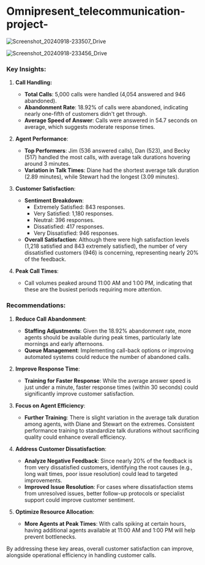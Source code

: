 # Omnipresent_telecommunication-project-
![Screenshot_20240918-233507_Drive](https://github.com/user-attachments/assets/d7969a60-1869-4021-9e88-27debef498ba)

![Screenshot_20240918-233456_Drive](https://github.com/user-attachments/assets/c0d91eab-2f97-4bd5-bf36-660a2a35d196)

### **Key Insights:**
1. **Call Handling:**
   - **Total Calls**: 5,000 calls were handled (4,054 answered and 946 abandoned).
   - **Abandonment Rate**: 18.92% of calls were abandoned, indicating nearly one-fifth of customers didn't get through.
   - **Average Speed of Answer**: Calls were answered in 54.7 seconds on average, which suggests moderate response times.
  
2. **Agent Performance**:
   - **Top Performers**: Jim (536 answered calls), Dan (523), and Becky (517) handled the most calls, with average talk durations hovering around 3 minutes.
   - **Variation in Talk Times**: Diane had the shortest average talk duration (2.89 minutes), while Stewart had the longest (3.09 minutes).
  
3. **Customer Satisfaction**:
   - **Sentiment Breakdown**: 
     - Extremely Satisfied: 843 responses.
     - Very Satisfied: 1,180 responses.
     - Neutral: 396 responses.
     - Dissatisfied: 417 responses.
     - Very Dissatisfied: 946 responses.
   - **Overall Satisfaction**: Although there were high satisfaction levels (1,218 satisfied and 843 extremely satisfied), the number of very dissatisfied customers (946) is concerning, representing nearly 20% of the feedback.

4. **Peak Call Times**:
   - Call volumes peaked around 11:00 AM and 1:00 PM, indicating that these are the busiest periods requiring more attention.

### **Recommendations**:

1. **Reduce Call Abandonment**:
   - **Staffing Adjustments**: Given the 18.92% abandonment rate, more agents should be available during peak times, particularly late mornings and early afternoons.
   - **Queue Management**: Implementing call-back options or improving automated systems could reduce the number of abandoned calls.

2. **Improve Response Time**:
   - **Training for Faster Response**: While the average answer speed is just under a minute, faster response times (within 30 seconds) could significantly improve customer satisfaction.

3. **Focus on Agent Efficiency**:
   - **Further Training**: There is slight variation in the average talk duration among agents, with Diane and Stewart on the extremes. Consistent performance training to standardize talk durations without sacrificing quality could enhance overall efficiency.

4. **Address Customer Dissatisfaction**:
   - **Analyze Negative Feedback**: Since nearly 20% of the feedback is from very dissatisfied customers, identifying the root causes (e.g., long wait times, poor issue resolution) could lead to targeted improvements.
   - **Improved Issue Resolution**: For cases where dissatisfaction stems from unresolved issues, better follow-up protocols or specialist support could improve customer sentiment.

5. **Optimize Resource Allocation**:
   - **More Agents at Peak Times**: With calls spiking at certain hours, having additional agents available at 11:00 AM and 1:00 PM will help prevent bottlenecks.

By addressing these key areas, overall customer satisfaction can improve, alongside operational efficiency in handling customer calls.
